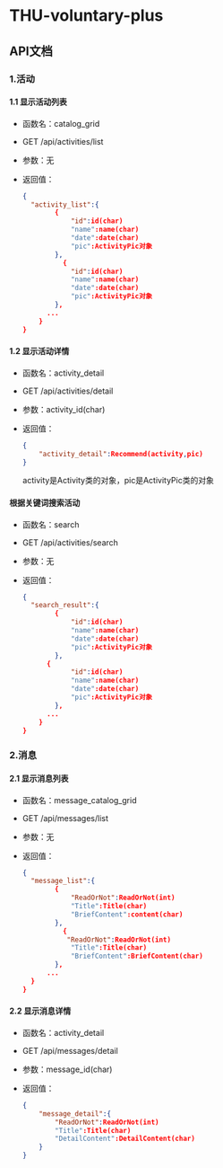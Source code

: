 # THU-voluntary-plus

## API文档

### 1.活动

#### 1.1 显示活动列表

- 函数名：catalog_grid

- GET /api/activities/list

- 参数：无

- 返回值：

  ```json
  {
  	"activity_list":{
          {
              "id":id(char)
              "name":name(char)
              "date":date(char)
              "pic":ActivityPic对象
          },
  		    {
              "id":id(char)
              "name":name(char)
              "date":date(char)
              "pic":ActivityPic对象
          },
  		...
      }
  }
  ```

#### 1.2 显示活动详情

- 函数名：activity_detail

- GET /api/activities/detail

- 参数：activity_id(char)

- 返回值：

  ```json
  {
      "activity_detail":Recommend(activity,pic)
  }
  ```

  activity是Activity类的对象，pic是ActivityPic类的对象

#### 根据关键词搜索活动

- 函数名：search

- GET /api/activities/search

- 参数：无

- 返回值：

  ```json
  {
  	"search_result":{
          {
              "id":id(char)
              "name":name(char)
              "date":date(char)
              "pic":ActivityPic对象
          },
  		{
              "id":id(char)
              "name":name(char)
              "date":date(char)
              "pic":ActivityPic对象
          },
  		...
      }
  }
  ```
### 2.消息

#### 2.1 显示消息列表

- 函数名：message_catalog_grid

- GET /api/messages/list

- 参数：无

- 返回值：

  ```json
  {
  	"message_list":{
          {
              "ReadOrNot":ReadOrNot(int)
              "Title":Title(char)
              "BriefContent":content(char)
          },
  		    {
             "ReadOrNot":ReadOrNot(int)
              "Title":Title(char)
              "BriefContent":BriefContent(char)
          },
  		...
    }
  }
  ```

#### 2.2 显示消息详情

- 函数名：activity_detail

- GET /api/messages/detail

- 参数：message_id(char)

- 返回值：

  ```json
  {
  	  "message_detail":{       
          "ReadOrNot":ReadOrNot(int)
          "Title":Title(char)
          "DetailContent":DetailContent(char)
      }
  }
  ```
  
